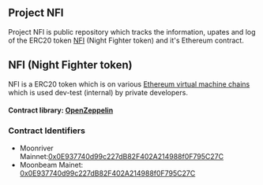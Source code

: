 ## Project NFI

Project NFI is public repository which tracks the information, upates and log of the ERC20 token [NFI](google.com) (Night Fighter token) and it's Ethereum contract.

## NFI (Night Fighter token)

NFI is a ERC20 token which is on various [Ethereum virtual machine chains]() which is used dev-test (internal) by private developers.

#### Contract library: [OpenZeppelin](OpenZeppelin.com)

### Contract Identifiers 

- Moonriver Mainnet:[0x0E937740d99c227dB82F402A214988f0F795C27C](https://moonriver.moonscan.io/address/0x0e937740d99c227db82f402a214988f0f795c27c)
- Moonbeam Mainet: [0x0E937740d99c227dB82F402A214988f0F795C27C](https://moonbeam.moonscan.io/address/0x0e937740d99c227db82f402a214988f0f795c27c)



